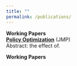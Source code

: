 ```yaml
---
title: ""
permalink: /publications/
---
```

<b> Working Papers</b><br> 
<b>[Policy Optimization](http://lichengzh.github.io/files/ov.pdf)</b> (JMP)<br> 
Abstract: the effect of. <br>

<b> Working Papers</b><br> 








